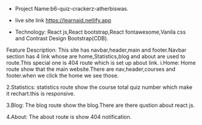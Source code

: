  * Project Name:b6-quiz-crackerz-atherbiswas. 

 * live site link https://learnaid.netlify.app

 * Technology: React js,React bootstrap,React fontawesome,Vanila css and  Contrast Design Bootstrap(CDB). 
 
 Feature Description: This site has navbar,header,main and footer.Navbar section has 4 link whose are home,Statistics,blog and about are used to route.This special one is 404 route which is set up about link.
   i.Home: Home route show that the main website.There are nav,header,courses and footer.when we click the home we see those.

   2.Statistics: statistics route show the course total quiz number which make it rechart.this is responsive.

   3.Blog: The blog route show the blog.There are there qustion about react js.
   
   4.About: The about route is show 404 notification. 